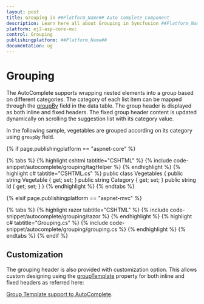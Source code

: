 ```yaml
---
layout: post
title: Grouping in ##Platform_Name## Auto Complete Component
description: Learn here all about Grouping in Syncfusion ##Platform_Name## Auto Complete component of Syncfusion Essential JS 2 and more.
platform: ej2-asp-core-mvc
control: Grouping
publishingplatform: ##Platform_Name##
documentation: ug
---
```



# Grouping

The AutoComplete supports wrapping nested elements into a group based on different categories. The category of each list item can be mapped through the [groupBy](https://help.syncfusion.com/cr/cref_files/aspnetcore-js2/Syncfusion.EJ2~Syncfusion.EJ2.DropDowns.AutoCompleteFieldSettings~GroupBy.html) field in the data table. The group header is displayed as both inline and fixed headers. The fixed group header content is updated dynamically on scrolling the suggestion list with its category value.

In the following sample, vegetables are grouped according on its category using `groupBy` field.

{% if page.publishingplatform == "aspnet-core" %}

{% tabs %}
{% highlight cshtml tabtitle="CSHTML" %}
{% include code-snippet/autocomplete/grouping/tagHelper %}
{% endhighlight %}
{% highlight c# tabtitle="CSHTML.cs" %}
public class Vegetables
{
    public string Vegetable { get; set; }
    public string Category { get; set; }
    public string Id { get; set; }
}
{% endhighlight %}
{% endtabs %}

{% elsif page.publishingplatform == "aspnet-mvc" %}

{% tabs %}
{% highlight razor tabtitle="CSHTML" %}
{% include code-snippet/autocomplete/grouping/razor %}
{% endhighlight %}
{% highlight c# tabtitle="Grouping.cs" %}
{% include code-snippet/autocomplete/grouping/grouping.cs %}
{% endhighlight %}
{% endtabs %}
{% endif %}



## Customization

The grouping header is also provided with customization option. This allows custom designing using the [groupTemplate](https://help.syncfusion.com/cr/cref_files/aspnetcore-js2/Syncfusion.EJ2~Syncfusion.EJ2.DropDowns.AutoCompleteBuilder~GroupTemplate.html) property for both inline and fixed headers as referred here:

[Group Template support to AutoComplete](./templates).
